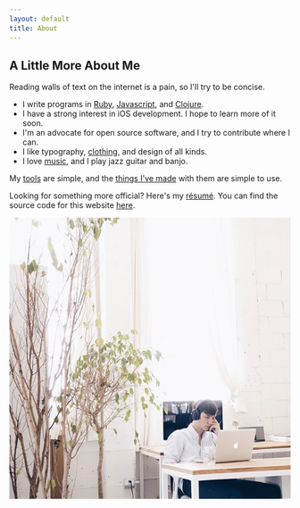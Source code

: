 ```yaml
---
layout: default
title: About
---
```


## A Little More About Me

Reading walls of text on the internet is a pain, so I'll try to be concise.

- I write programs in [Ruby][ruby], [Javascript][js], and [Clojure][clj].
- I have a strong interest in iOS development. I hope to learn more of it soon.
- I'm an advocate for open source software, and I try to contribute where I can.
- I like typography, [clothing][bw], and design of all kinds.
- I love [music][lastfm], and I play jazz guitar and banjo.

My [tools][files] are simple, and the [things I've made][projects] with them are simple to use.

Looking for something more official? Here's my [résumé][resume]. You can find the source code for this website [here][source].

![Profile](/assets/images/profile.jpeg)

[ruby]: https://medium.com/the-way-of-ruby/15a9dfd2d5e7
[bw]: https://github.com/taylorlapeyre/basic-wardrobe
[lastfm]: http://www.last.fm/user/taylorlapeyre
[files]: https://github.com/taylorlapeyre/.files
[projects]: /projects
[source]: https://github.com/taylorlapeyre/taylorlapeyre.github.io
[resume]: /assets/resume.pdf
[js]: http://words.taylorlapeyre.me/an-introduction-to-react
[clj]: https://github.com/taylorlapeyre/oj
